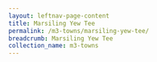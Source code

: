 ```yaml
---
layout: leftnav-page-content
title: Marsiling Yew Tee
permalink: /m3-towns/marsiling-yew-tee/
breadcrumb: Marsiling Yew Tee
collection_name: m3-towns
---
```

